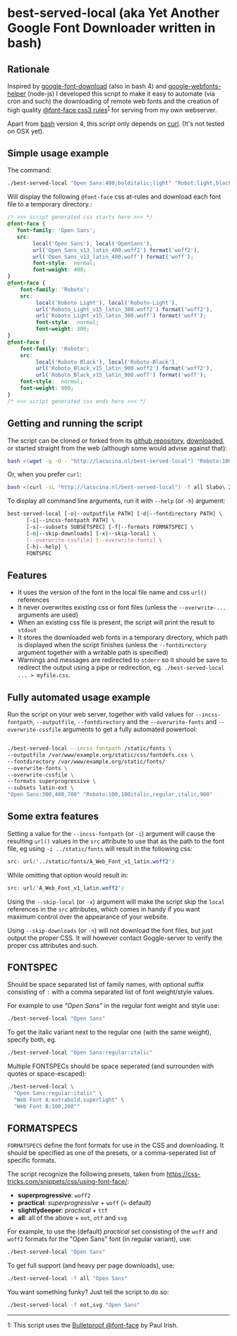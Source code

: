 # best-served-local (aka Yet Another Google Font Downloader written in bash)

## Rationale

Inspired by
[google-font-download](https://github.com/neverpanic/google-font-download.git)
(also in bash 4) and
[google-webfonts-helper](https://google-webfonts-helper.herokuapp.com/fonts)
(node-js) I developed this script to make it easy to automate (via
cron and such) the downloading of remote web fonts and the creation of
high quality
[@font-face css3 rules](https://www.w3.org/TR/css-fonts-3/#font-face-rule)<sup><a
href="#bulletproof">1</a></sup> for serving from my own webserver.

Apart from [bash](https://www.gnu.org/software/bash/) version 4, this
script only depends on [curl](https://curl.haxx.se/).  (It's not
tested on OSX yet).


## Simple usage example

The command:
```bash
./best-served-local "Open Sans:400;bolditalic;light" "Robot:light,black"
```

Will display the following `@font-face` css at-rules and download each
font file to a temporary directory.:

```css
/* >>> script generated css starts here >>> */
@font-face {
   font-family: 'Open Sans';
   src: 
        local('Open Sans'), local('OpenSans'), 
		url('Open_Sans_v13_latin_400.woff2') format('woff2'),
		url('Open_Sans_v13_latin_400.woff') format('woff');
		font-style:  normal;
		font-weight: 400;
}
@font-face {
 	font-family: 'Roboto';
	src: 
	     local('Roboto Light'), local('Roboto-Light'), 
	     url('Roboto_Light_v15_latin_300.woff2') format('woff2'),
	     url('Roboto_Light_v15_latin_300.woff') format('woff');
	     font-style:  normal;
	     font-weight: 300;
}
@font-face {
	font-family: 'Roboto';
	src: 
	     local('Roboto Black'), local('Roboto-Black'), 
	     url('Roboto_Black_v15_latin_900.woff2') format('woff2'),
	     url('Roboto_Black_v15_latin_900.woff') format('woff');
	font-style:  normal;
	font-weight: 900;
}
/* <<< script generated css ends here <<< */
```

## Getting and running the script

The script can be cloned or forked from its
[github repository](https://github.com/ronalde/best-served-local),
[downloaded](http://lacocina.nl/best-served-local), or started straight
from the web (although some would advise against that):

```bash
bash <(wget -q -O - "http://lacocina.nl/best-served-local") "Roboto:100,900"
```

Or, when you prefer `curl`:
```bash
bash <(curl -sL "http://lacocina.nl/best-served-local") -f all Slabo\ 27px
```

To display all command line arguments, run it with `--help` (or `-h`)  argument:
```bash
best-served-local [-o|--outputfile PATH] [-d|--fontdirectory PATH] \
      [-i|--incss-fontpath PATH] \
      [-s|--subsets SUBSETSPEC] [-f|--formats FORMATSPEC] \
      [-n|--skip-downloads] [-x|--skip-local] \
	  [--overwrite-cssfile] [--overwrite-fonts] \
      [-h|--help] \
      FONTSPEC
```


## Features

* It uses the version of the font in the local file name and css `url()` references
* It never overwrites existing css or font files (unless the `--overwrite-...` arguments are used)
* When an existing css file is present, the script will print the result to `stdout`
* It stores the downloaded web fonts in a temporary directory, which path is displayed when the script finishes (unless the `--fontdirectory` argument together with a writable path is specified)
* Warnings and messages are redirected to `stderr` so it should be save to redirect the output using a pipe or redirection, eg. `./best-served-local ... > myfile.css`.


## Fully automated usage example

Run the script on your web server, together with valid values for
`--incss-fontpath`, `--outputfile`, `--fontdirectory` and the
`--overwrite-fonts` and `--overwrite-cssfile` arguments to get a
fully automated powertool:

```bash

./best-served-local --incss-fontpath /static/fonts \
--outputfile /var/www/example.org/static/css/fontdefs.css \
--fontdirectory /var/www/example.org/static/fonts/
--overwrite-fonts \
--overwrite-cssfile \
--formats superprogressive \
--subsets latin-ext \
"Open Sans:300,400,700" "Roboto:100,100italic,regular,italic,900"

```

## Some extra features

Setting a value for the `--incss-fontpath` (or `-i`) argument will
cause the resulting `url()` values in the `src` attribute to use that
as the path to the font file, eg using `-i ../static/fonts` will
result in the following css:

```css
src: url('../static/fonts/A_Web_Font_v1_latin.woff2')
```

While omitting that option would result in:
```css
src: url('A_Web_Font_v1_latin.woff2')
```

Using the `--skip-local` (or `-x`) argument will make the script skip
the `local` references in the `src` attributes, which comes in handy
if you want maximum control over the appearance of your website.

Using `--skip-downloads` (or `-n`) will not download the font files,
but just output the proper CSS. It will however contact Goggle-server
to verify the proper css attributes and such.

## FONTSPEC

Should be space separated list of family names, with
optional suffix consisting of `:` with a comma separated list of
font weight/style values. 

For example to use *"Open Sans"* in the regular font weight and style use:

```bash
./best-served-local "Open Sans"
```
	  
To get the italic variant next to the regular one (with the same
weight), specify both, eg.

```bash
./best-served-local "Open Sans:regular:italic"
```

Multiple FONTSPECs should be space seperated (and surrounden with
quotes or space-escaped):

```bash
./best-served-local \
  "Open Sans:regular:italic" \
  "Web Font A:extrabold,superlight" \
  "Web Font B:100,200""
```


## FORMATSPECS

`FORMATSPECS` define the font formats for use in the CSS and
downloading. It should be specified as one of the presets, or a
comma-seperated list of specific formats.

The script recognize the following presets, taken from
https://css-tricks.com/snippets/css/using-font-face/:
* **superprogressive**: `woff2`
* **practical**:        *superprogressive* + `woff` (= default)
* **slightlydeeper**:   *practical* + `ttf`
* **all**:              all of the above + `eot`, `otf` and `svg`


For example, to use the (default) *practical* set consisting of the
`woff` and `woff2` formats for the "Open Sans" font (in regular
variant), use:
```bash
./best-served-local "Open Sans" 
```

To get full support (and heavy per page downloads), use:
```bash
./best-served-local -f all "Open Sans" 
```

You want something funky? Just tell the script to do so:
```bash
./best-served-local -f eot,svg "Open Sans" 
```

----

<a name="bulletproof">1</a>: This script uses the 
    [Bulletproof @font-face](http://www.paulirish.com/2009/bulletproof-font-face-implementation-syntax/)
    by Paul Irish.
